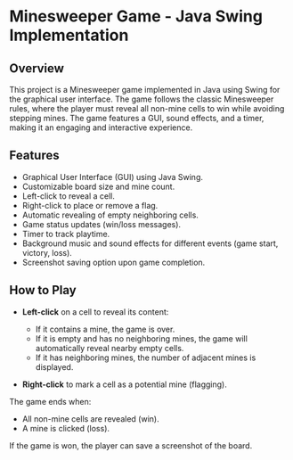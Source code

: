 # Minesweeper Game - Java Swing Implementation

## Overview
This project is a Minesweeper game implemented in Java using Swing for the graphical user interface. The game follows the classic Minesweeper rules, where the player must reveal all non-mine cells to win while avoiding stepping mines. The game features a GUI, sound effects, and a timer, making it an engaging and interactive experience.

## Features
- Graphical User Interface (GUI) using Java Swing.
- Customizable board size and mine count.
- Left-click to reveal a cell.
- Right-click to place or remove a flag.
- Automatic revealing of empty neighboring cells.
- Game status updates (win/loss messages).
- Timer to track playtime.
- Background music and sound effects for different events (game start, victory, loss).
- Screenshot saving option upon game completion.

## How to Play
- **Left-click** on a cell to reveal its content:
  - If it contains a mine, the game is over.
  - If it is empty and has no neighboring mines, the game will automatically reveal nearby empty cells.
  - If it has neighboring mines, the number of adjacent mines is displayed.
  
- **Right-click** to mark a cell as a potential mine (flagging).

The game ends when:
- All non-mine cells are revealed (win).
- A mine is clicked (loss).

If the game is won, the player can save a screenshot of the board.

